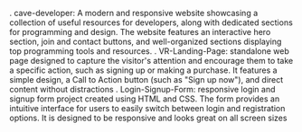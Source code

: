 . cave-developer: A modern and responsive website showcasing a collection of useful resources for developers, along with dedicated sections for programming and design. The website features an interactive hero section, join and contact buttons, and well-organized sections displaying top programming tools and resources.
. VR-Landing-Page:  standalone web page designed to capture the visitor's attention and encourage them to take a specific action, such as signing up or making a purchase. It features a simple design, a Call to Action button (such as "Sign up now"), and direct content without distractions
. Login-Signup-Form: responsive login and signup form project created using HTML and CSS. The form provides an intuitive interface for users to easily switch between login and registration options. It is designed to be responsive and looks great on all screen sizes
